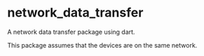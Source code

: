 network_data_transfer
=======

A network data transfer package using dart.

This package assumes that the devices are on the same network.